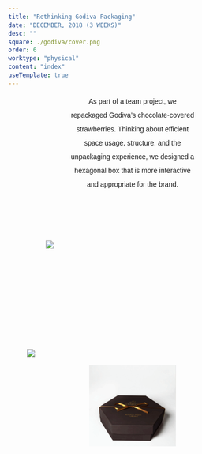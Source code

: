```yaml
---
title: "Rethinking Godiva Packaging"
date: "DECEMBER, 2018 (3 WEEKS)"
desc: ""
square: ./godiva/cover.png
order: 6
worktype: "physical"
content: "index"
useTemplate: true
---
```


<style>
  .scroll{
      display: block;
      margin-left: auto;
      margin-right: auto;
      width: 85%;
  }
  .gif{
      display: block;
      margin-left: auto;
      margin-right: auto;
      width: 35%;
  }
</style>
<div style=" margin:auto; text-align: center; font-family: europa, sans-serif;width: 50%; line-height:2; ">
   As part of a team project, we repackaged Godiva’s chocolate-covered strawberries.
   Thinking about efficient space usage, structure, and the unpackaging experience, we designed a hexagonal box that is more interactive and appropriate for the brand.
</div>
<div style = "  pointer-events: none;width:70%; margin:auto; padding-top:100px;">
 <!--  <img src="./godiva/cover.png"/> -->
   <img src="./godiva/image.png"/> 

</div>
<div style = "pointer-events: none;padding-top:200px; margin:auto; width:100%;">
  <img src="./godiva/scroll.png" class="scroll" />
    <br>
  <img src="./godiva/godiva.gif" class="gif"/>
</div>